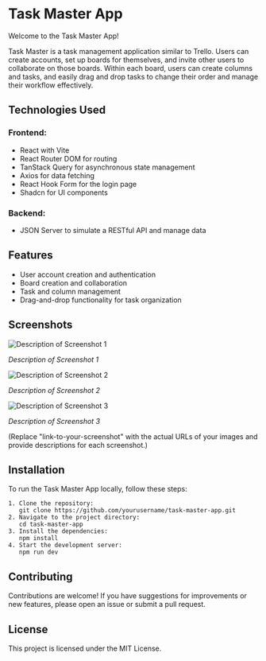 <!DOCTYPE html>
<html lang="en">
<head>
    <meta charset="UTF-8">
    <meta name="viewport" content="width=device-width, initial-scale=1.0">
</head>
<body>

<h1>Task Master App</h1>

<p>Welcome to the Task Master App!</p>

<p>Task Master is a task management application similar to Trello. Users can create accounts, set up boards for themselves, and invite other users to collaborate on those boards. Within each board, users can create columns and tasks, and easily drag and drop tasks to change their order and manage their workflow effectively.</p>

<h2>Technologies Used</h2>

<h3>Frontend:</h3>
<ul>
    <li>React with Vite</li>
    <li>React Router DOM for routing</li>
    <li>TanStack Query for asynchronous state management</li>
    <li>Axios for data fetching</li>
    <li>React Hook Form for the login page</li>
    <li>Shadcn for UI components</li>
</ul>

<h3>Backend:</h3>
<ul>
    <li>JSON Server to simulate a RESTful API and manage data</li>
</ul>

<h2>Features</h2>
<ul>
    <li>User account creation and authentication</li>
    <li>Board creation and collaboration</li>
    <li>Task and column management</li>
    <li>Drag-and-drop functionality for task organization</li>
</ul>

<h2>Screenshots</h2>

<img src="link-to-your-screenshot-1" alt="Description of Screenshot 1">
<p><em>Description of Screenshot 1</em></p>

<img src="link-to-your-screenshot-2" alt="Description of Screenshot 2">
<p><em>Description of Screenshot 2</em></p>

<img src="link-to-your-screenshot-3" alt="Description of Screenshot 3">
<p><em>Description of Screenshot 3</em></p>

<p>(Replace "link-to-your-screenshot" with the actual URLs of your images and provide descriptions for each screenshot.)</p>

<h2>Installation</h2>

<p>To run the Task Master App locally, follow these steps:</p>
<pre><code>1. Clone the repository:
   git clone https://github.com/yourusername/task-master-app.git
2. Navigate to the project directory:
   cd task-master-app
3. Install the dependencies:
   npm install
4. Start the development server:
   npm run dev
</code></pre>

<h2>Contributing</h2>

<p>Contributions are welcome! If you have suggestions for improvements or new features, please open an issue or submit a pull request.</p>

<h2>License</h2>

<p>This project is licensed under the MIT License.</p>

</body>
</html>
